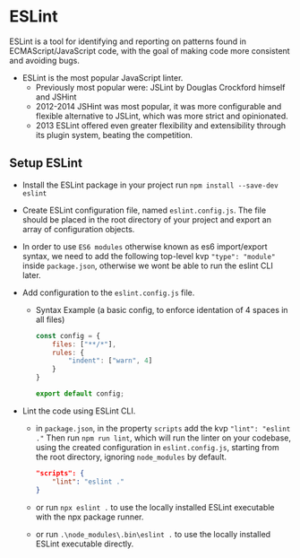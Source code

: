# ESLint
ESLint is a tool for identifying and reporting on patterns found in ECMAScript/JavaScript code, with the goal of making code more consistent and avoiding bugs.
- ESLint is the most popular JavaScript linter.         
    - Previously most popular were: JSLint by Douglas Crockford himself and JSHint
    - 2012-2014 JSHint was most popular, it was more configurable and flexible alternative to JSLint, which was more strict and opinionated.
    - 2013 ESLint offered even greater flexibility and extensibility through its plugin system, beating the competition.

## Setup ESLint

- Install the ESLint package in your project
  run `npm install --save-dev eslint`
- Create ESLint configuration file, named `eslint.config.js`. The file should be placed in the root directory of your project and export an array of configuration objects.
- In order to use `ES6 modules` otherwise known as es6 import/export syntax, we need to add the following top-level kvp `"type": "module"` inside `package.json`, otherwise we wont be able to run the eslint CLI later.
- Add configuration to the `eslint.config.js` file.

  - Syntax Example (a basic config, to enforce identation of 4 spaces in all files)

    ```js
    const config = {
        files: ["**/*"],
        rules: {
            "indent": ["warn", 4]
        }
    }

    export default config;
    ```
- Lint the code using ESLint CLI.
    - in `package.json`, in the property `scripts` add the kvp `"lint": "eslint ."` Then run `npm run lint`, which will run the linter on your codebase, using the created configuration in `eslint.config.js`, starting from the root directory, ignoring `node_modules` by default.

        ```json
        "scripts": {
            "lint": "eslint ."
        }
        ```
    - or run `npx eslint .` to use the locally installed ESLint executable with the npx package runner.
    - or run `.\node_modules\.bin\eslint .` to use the locally installed ESLint executable directly.
